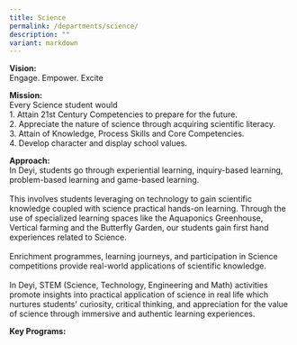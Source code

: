 ```yaml
---
title: Science
permalink: /departments/science/
description: ""
variant: markdown
---
```

<p><strong>Vision:</strong> 
<br>Engage. Empower. Excite</p>

<p><strong>Mission:</strong> 
<br>Every Science student would <br>
1. Attain 21st Century Competencies to prepare for the future. <br> 
2. Appreciate the nature of science through acquiring scientific literacy. <br>
3. Attain of Knowledge, Process Skills and Core Competencies. <br>
4. Develop character and display school values.</p>


<p><strong>Approach:</strong> <br>
In Deyi, students go through experiential learning, inquiry-based learning, problem-based learning and game-based learning. <br><br>
This involves students leveraging on technology to gain scientific knowledge coupled with science practical hands-on learning. Through the use of specialized learning spaces like the Aquaponics Greenhouse, Vertical farming and the Butterfly Garden, our students gain first hand experiences related to Science. <br><br>
Enrichment programmes, learning journeys, and participation in Science competitions provide real-world applications of scientific knowledge. <br><br>
In Deyi, STEM (Science, Technology, Engineering and Math) activities promote insights into practical application of science in real life which nurtures students' curiosity, critical thinking, and appreciation for the value of science through immersive and authentic learning experiences.
</p>

**Key Programs:**

